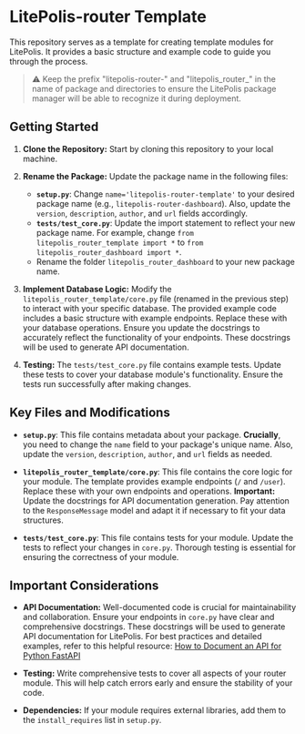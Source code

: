 # LitePolis-router Template

This repository serves as a template for creating template modules for LitePolis.  It provides a basic structure and example code to guide you through the process.

> :warning: Keep the prefix "litepolis-router-" and "litepolis_router_" in the name of package and directories to ensure the LitePolis package manager will be able to recognize it during deployment.

## Getting Started

1. **Clone the Repository:** Start by cloning this repository to your local machine.

2. **Rename the Package:**  Update the package name in the following files:
    * **`setup.py`**: Change `name='litepolis-router-template'` to your desired package name (e.g., `litepolis-router-dashboard`).  Also, update the `version`, `description`, `author`, and `url` fields accordingly.
    * **`tests/test_core.py`**: Update the import statement to reflect your new package name. For example, change `from litepolis_router_template import *` to `from litepolis_router_dashboard import *`.
    * Rename the folder `litepolis_router_dashboard` to your new package name.

3. **Implement Database Logic:** Modify the `litepolis_router_template/core.py` file (renamed in the previous step) to interact with your specific database.  The provided example code includes a basic structure with example endpoints.  Replace these with your database operations.  Ensure you update the docstrings to accurately reflect the functionality of your endpoints.  These docstrings will be used to generate API documentation.

4. **Testing:** The `tests/test_core.py` file contains example tests.  Update these tests to cover your database module's functionality.  Ensure the tests run successfully after making changes.

## Key Files and Modifications

* **`setup.py`**:  This file contains metadata about your package.  **Crucially**, you need to change the `name` field to your package's unique name.  Also, update the `version`, `description`, `author`, and `url` fields as needed.

* **`litepolis_router_template/core.py`**: This file contains the core logic for your module. The template provides example endpoints (`/` and `/user`).  Replace these with your own endpoints and operations.  **Important:** Update the docstrings for API documentation generation.  Pay attention to the `ResponseMessage` model and adapt it if necessary to fit your data structures.

* **`tests/test_core.py`**: This file contains tests for your module.  Update the tests to reflect your changes in `core.py`.  Thorough testing is essential for ensuring the correctness of your module.

## Important Considerations

* **API Documentation:**  Well-documented code is crucial for maintainability and collaboration.  Ensure your endpoints in `core.py` have clear and comprehensive docstrings. These docstrings will be used to generate API documentation for LitePolis. For best practices and detailed examples, refer to this helpful resource: [How to Document an API for Python FastAPI](https://medium.com/codex/how-to-document-an-api-for-python-fastapi-best-practices-for-maintainable-and-readable-code-a183a3f7f036)

* **Testing:**  Write comprehensive tests to cover all aspects of your router module.  This will help catch errors early and ensure the stability of your code.

* **Dependencies:**  If your module requires external libraries, add them to the `install_requires` list in `setup.py`.

